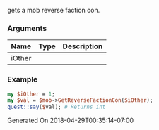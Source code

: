 gets a mob reverse faction con.
### Arguments
**Name**|**Type**|**Description**
:---|:---|:---
iOther||

### Example

```perl
my $iOther = 1;
my $val = $mob->GetReverseFactionCon($iOther);
quest::say($val); # Returns int
```


Generated On 2018-04-29T00:35:14-07:00